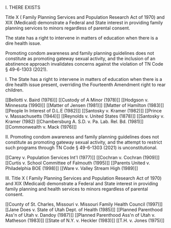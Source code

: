 
I. THERE EXISTS

Title X ( Family Planning Services and Population Research Act of 1970) and XIX (Medicaid) demonstrate a Federal and State interest in providing family planning services to minors regardless of parental consent.

The state has a right to intervene in matters of education when there is a dire health issue.

Promoting condom awareness and family planning guidelines does not constitute as promoting gateway sexual activity, and the inclusion of an abstinence approach invalidates concerns against the violation of TN Code § 49-6-1303 (2021).

I. The State has a right to intervene in matters of education when there is a dire health issue present, overriding the Fourteenth Amendment right to rear children.

[[Bellotti v. Baird (1976)]]
[[Custody of A Minor (1978)]]
[[Hodgson v. Minnesota (1990)]]
[[Matter of Jensen (1981)]]
[[Matter of Hamilton (1983)]]
[[People In Interest of D.L.E (1982)]]
[[Santosky v. Kramer (1982)]]
[[Prince v. Massachusetts (1944)]]
[[Reynolds v. United States (1878)]]
[[Santosky v. Kramer (1982)
[[Chambersburg A. S.D. v. Pa. Lab. Rel. Bd. (1981)]]
[[Commonwealth v. Mack (1976)]]



II. Promoting condom awareness and family planning guidelines does not constitute as promoting gateway sexual activity, and the attempt to restrict such programs through TN Code § 49-6-1303 (2021) is unconstitutional.

[[Carey v. Population Services Int'l (1977)]]
[[Cochran v. Cochran (1909)]]
[[Curtis v. School Committee of Falmouth  (1995)]]
[[Parents United v. Philadelphia BOE (1998)]]
[[Ware v. Valley Stream High (1989)]]

III. Title X ( Family Planning Services and Population Research Act of 1970) and XIX (Medicaid) demonstrate a Federal and State interest in providing family planning and health services to minors regardless of parental consent.

[[County of St. Charles, Missouri v. Missouri Family Health Council (1997)]]
[[Jane Does v. State of Utah Dept. of Health (1985)]]
[[Planned Parenthood Ass'n of Utah v. Dandoy (1987)]]
[[Planned Parenthood Ass'n of Utah v. Matheson (1983)]]
[[State of N.Y. v. Heckler (1983)]]
[[T.H. v. Jones (1975)]]
